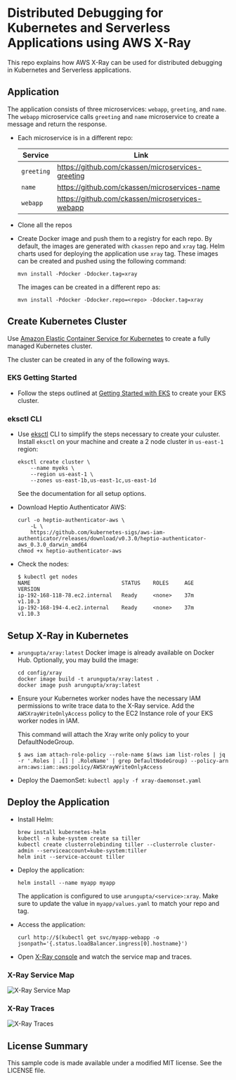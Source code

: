# Distributed Debugging for Kubernetes and Serverless Applications using AWS X-Ray

This repo explains how AWS X-Ray can be used for distributed debugging in Kubernetes and Serverless applications.

## Application

The application consists of three microservices: `webapp`, `greeting`, and `name`. The `webapp` microservice calls `greeting` and `name` microservice to create a message and return the response.

- Each microservice is in a different repo:

	Service | Link
	------- | ----
	`greeting` | https://github.com/ckassen/microservices-greeting
	`name` | https://github.com/ckassen/microservices-name
	`webapp` | https://github.com/ckassen/microservices-webapp

- Clone all the repos
- Create Docker image and push them to a registry for each repo. By default, the images are generated with `ckassen` repo and `xray` tag. Helm charts used for deploying the application use `xray` tag. These images can be created and pushed using the following command:

	```
	mvn install -Pdocker -Ddocker.tag=xray
	```

	The images can be created in a different repo as:

	```
	mvn install -Pdocker -Ddocker.repo=<repo> -Ddocker.tag=xray
	```

## Create Kubernetes Cluster

Use [Amazon Elastic Container Service for Kubernetes](https://aws.amazon.com/eks/) to create a fully managed Kubernetes cluster.

The cluster can be created in any of the following ways.

### EKS Getting Started

- Follow the steps outlined at [Getting Started with EKS](https://docs.aws.amazon.com/eks/latest/userguide/getting-started.html) to create your EKS cluster.

### eksctl CLI

- Use [eksctl](https://eksctl.io) CLI to simplify the steps necessary to create your culuster. Install `eksctl` on your machine and create a 2 node cluster in `us-east-1` region:

	```
	eksctl create cluster \
		--name myeks \
		--region us-east-1 \
		--zones us-east-1b,us-east-1c,us-east-1d
	```

	See the documentation for all setup options.

- Download Heptio Authenticator AWS:

	```
	curl -o heptio-authenticator-aws \
		-L \
		https://github.com/kubernetes-sigs/aws-iam-authenticator/releases/download/v0.3.0/heptio-authenticator-aws_0.3.0_darwin_amd64
	chmod +x heptio-authenticator-aws
	```

- Check the nodes:

	```
	$ kubectl get nodes
	NAME                             STATUS    ROLES     AGE       VERSION
	ip-192-168-118-78.ec2.internal   Ready     <none>    37m       v1.10.3
	ip-192-168-194-4.ec2.internal    Ready     <none>    37m       v1.10.3
	```

## Setup X-Ray in Kubernetes

- `arungupta/xray:latest` Docker image is already available on Docker Hub. Optionally, you may build the image:

	```
	cd config/xray
	docker image build -t arungupta/xray:latest .
	docker image push arungupta/xray:latest
	```
- Ensure your Kubernetes worker nodes have the necessary IAM permissions to write trace data to the X-Ray service. Add the `AWSXrayWriteOnlyAccess` policy to the EC2 Instance role of your EKS worker nodes in IAM.

	This command will attach the Xray write only policy to your DefaultNodeGroup.
	```
	$ aws iam attach-role-policy --role-name $(aws iam list-roles | jq -r '.Roles | .[] | .RoleName' | grep DefaultNodeGroup) --policy-arn arn:aws:iam::aws:policy/AWSXrayWriteOnlyAccess
	```

- Deploy the DaemonSet: `kubectl apply -f xray-daemonset.yaml`

## Deploy the Application

- Install Helm:

	```
	brew install kubernetes-helm
	kubectl -n kube-system create sa tiller
	kubectl create clusterrolebinding tiller --clusterrole cluster-admin --serviceaccount=kube-system:tiller
	helm init --service-account tiller
	```

- Deploy the application:

	```
	helm install --name myapp myapp
	```

	The application is configured to use `arungupta/<service>:xray`. Make sure to update the value in `myapp/values.yaml` to match your repo and tag.

- Access the application:

	```
	curl http://$(kubectl get svc/myapp-webapp -o jsonpath='{.status.loadBalancer.ingress[0].hostname}')
	```

- Open [X-Ray console](https://console.aws.amazon.com/xray/home?region=us-east-1#/service-map) and watch the service map and traces.

### X-Ray Service Map

![X-Ray Service Map](images/xray-service-map.png "X-Ray Service Map")

### X-Ray Traces

![X-Ray Traces](images/xray-traces.png "X-Ray Traces")


## License Summary

This sample code is made available under a modified MIT license. See the LICENSE file.
